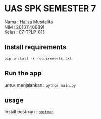 # UAS SPK SEMESTER 7 
Nama : Haliza Musdalifa<br>
NIM : 201011400891<br>
Kelas : 07-TPLP-013<br>

## Install requirements
```pip install -r requirements.txt```

## Run the app
untuk menjalankan :
```python main.py```

## usage
Install postman :
[`postman`](https://www.postman.com/downloads/)
